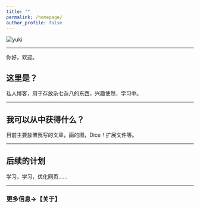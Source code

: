 ```yaml
---
title: ""
permalink: /homepage/
author_profile: false
---
```

![yuki](http://photogz.photo.store.qq.com/psc?/V11WTiKE4M8CYU/45NBuzDIW489QBoVep5mcfpHdBC978RsVXzRcHZ8186QeR3gJZs2cDY2je7GmggLqhh9yCqNclAW21h5*3NiTNgbV2oqc6GjO7GAvJpV0l0!/b&bo=gAc4BIAHOAQDiaw!&rf=viewer_4)

---
你好，欢迎。



## 这里是？
私人博客，用于存放杂七杂八的东西，兴趣使然，学习中。

---
## 我可以从中获得什么？
目前主要放置我写的文章，画的图，Dice！扩展文件等。

---
## 后续的计划
学习，学习，优化网页……

---
### 更多信息→【关于】
